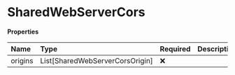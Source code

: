 # SharedWebServerCors

**Properties**

| Name    | Type                            | Required | Description |
| :------ | :------------------------------ | :------- | :---------- |
| origins | List[SharedWebServerCorsOrigin] | ❌       |             |

